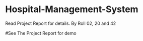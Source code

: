 # Hospital-Management-System
Read Project Report for details.
By Roll 02, 20 and 42

#See The Project Report for demo

